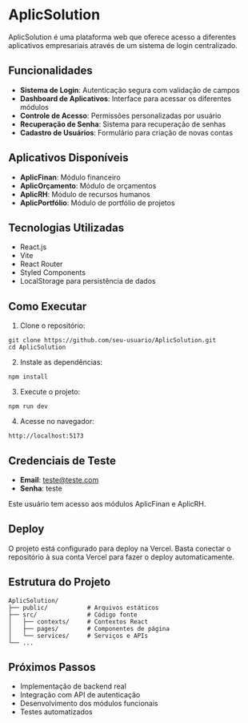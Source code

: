 # AplicSolution

AplicSolution é uma plataforma web que oferece acesso a diferentes aplicativos empresariais através de um sistema de login centralizado.

## Funcionalidades

- **Sistema de Login**: Autenticação segura com validação de campos
- **Dashboard de Aplicativos**: Interface para acessar os diferentes módulos
- **Controle de Acesso**: Permissões personalizadas por usuário
- **Recuperação de Senha**: Sistema para recuperação de senhas
- **Cadastro de Usuários**: Formulário para criação de novas contas

## Aplicativos Disponíveis

- **AplicFinan**: Módulo financeiro
- **AplicOrçamento**: Módulo de orçamentos
- **AplicRH**: Módulo de recursos humanos
- **AplicPortfólio**: Módulo de portfólio de projetos

## Tecnologias Utilizadas

- React.js
- Vite
- React Router
- Styled Components
- LocalStorage para persistência de dados

## Como Executar

1. Clone o repositório:
```
git clone https://github.com/seu-usuario/AplicSolution.git
cd AplicSolution
```

2. Instale as dependências:
```
npm install
```

3. Execute o projeto:
```
npm run dev
```

4. Acesse no navegador:
```
http://localhost:5173
```

## Credenciais de Teste

- **Email**: teste@teste.com
- **Senha**: teste

Este usuário tem acesso aos módulos AplicFinan e AplicRH.

## Deploy

O projeto está configurado para deploy na Vercel. Basta conectar o repositório à sua conta Vercel para fazer o deploy automaticamente.

## Estrutura do Projeto

```
AplicSolution/
├── public/           # Arquivos estáticos
├── src/              # Código fonte
│   ├── contexts/     # Contextos React
│   ├── pages/        # Componentes de página
│   └── services/     # Serviços e APIs
└── ...
```

## Próximos Passos

- Implementação de backend real
- Integração com API de autenticação
- Desenvolvimento dos módulos funcionais
- Testes automatizados
